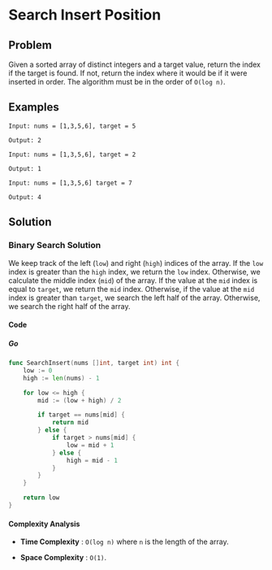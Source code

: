 # Search Insert Position

## Problem

Given a sorted array of distinct integers and a target value, return the index if the target is found. If not, return the index where it would be if it were inserted in order.
The algorithm must be in the order of `O(log n)`.

## Examples

```text
Input: nums = [1,3,5,6], target = 5

Output: 2
```

```text
Input: nums = [1,3,5,6], target = 2

Output: 1
```

```text
Input: nums = [1,3,5,6] target = 7

Output: 4
```

## Solution

### Binary Search Solution

We keep track of the left (`low`) and right (`high`) indices of the array.
If the `low` index is greater than the `high` index, we return the `low` index.
Otherwise, we calculate the middle index (`mid`) of the array.
If the value at the `mid` index is equal to `target`, we return the `mid` index.
Otherwise, if the value at the `mid` index is greater than `target`, we search the left half of the array.
Otherwise, we search the right half of the array.

#### Code

##### Go

```go
func SearchInsert(nums []int, target int) int {
    low := 0
    high := len(nums) - 1

    for low <= high {
        mid := (low + high) / 2

        if target == nums[mid] {
            return mid
        } else {
            if target > nums[mid] {
                low = mid + 1
            } else {
                high = mid - 1
            }
        }
    }

    return low
}
```

#### Complexity Analysis

- **Time Complexity** : `O(log n)` where `n` is the length of the array.

- **Space Complexity** : `O(1)`.
